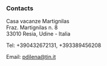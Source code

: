 ### Contacts

Casa vacanze Martignilas <br/>
Fraz. Martignilas n. 8 <br/>
33010 Resia, Udine - Italia

Tel: +390432672131, +393389456208

Email: [pdilena@tin.it](mailto:pdilena@tin.it "email contacts")

